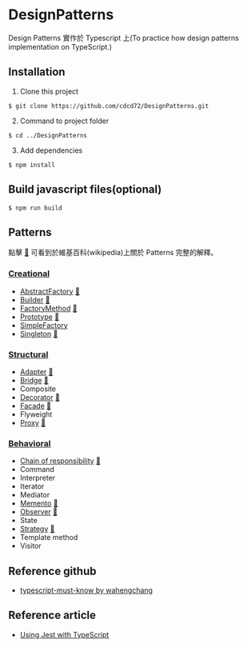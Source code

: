 # DesignPatterns
Design Patterns 實作於 Typescript 上(To practice how design patterns implementation on TypeScript.)

## Installation
 1. Clone this project
 ```
 $ git clone https://github.com/cdcd72/DesignPatterns.git
 ```
 2. Command to project folder
 ```
 $ cd ../DesignPatterns
 ```
 3. Add dependencies
 ```
 $ npm install
 ```

## Build javascript files(optional)
```
$ npm run build
```

## Patterns
點擊 [:notebook:](http://en.wikipedia.org/wiki/Software_design_pattern) 可看到於維基百科(wikipedia)上關於 Patterns 完整的解釋。

### [Creational](Creational)

* [AbstractFactory](Creational/AbstractFactory) [:notebook:](https://en.wikipedia.org/wiki/Abstract_factory_pattern)
* [Builder]() [:notebook:](https://en.wikipedia.org/wiki/Builder_pattern)
* [FactoryMethod](Creational/FactoryMethod) [:notebook:](https://en.wikipedia.org/wiki/Factory_method_pattern)
* [Prototype](Creational/Prototype) [:notebook:](https://en.wikipedia.org/wiki/Prototype_pattern)
* [SimpleFactory](Creational/SimpleFactory) 
* [Singleton](Creational/Singleton) [:notebook:](https://en.wikipedia.org/wiki/Singleton_pattern)

### [Structural](Structural)

* [Adapter](Structural/Adapter) [:notebook:](https://en.wikipedia.org/wiki/Adapter_pattern)
* [Bridge](Structural/Bridge) [:notebook:](https://en.wikipedia.org/wiki/Bridge_pattern)
* Composite
* [Decorator](Structural/Decorator) [:notebook:](https://en.wikipedia.org/wiki/Decorator_pattern)
* [Facade](Structural/Facade) [:notebook:](https://en.wikipedia.org/wiki/Facade_pattern)
* Flyweight 
* [Proxy](Structural/Proxy) [:notebook:](https://en.wikipedia.org/wiki/Proxy_pattern)

### [Behavioral](Behavioral)

* [Chain of responsibility](Behavioral/ChainOfResponsibility) [:notebook:](https://en.wikipedia.org/wiki/Chain-of-responsibility_pattern)
* Command 
* Interpreter 
* Iterator
* Mediator
* [Memento](Behavioral/Memento) [:notebook:](https://en.wikipedia.org/wiki/Memento_pattern)
* [Observer](Behavioral/Observer) [:notebook:](https://en.wikipedia.org/wiki/Observer_pattern)
* State
* [Strategy](Behavioral/Strategy) [:notebook:](https://en.wikipedia.org/wiki/Strategy_pattern)
* Template method
* Visitor

## Reference github
 - [typescript-must-know by wahengchang](https://github.com/wahengchang/typescript-must-know)
 
## Reference article
 - [Using Jest with TypeScript](https://basarat.gitbooks.io/typescript/docs/testing/jest.html)
